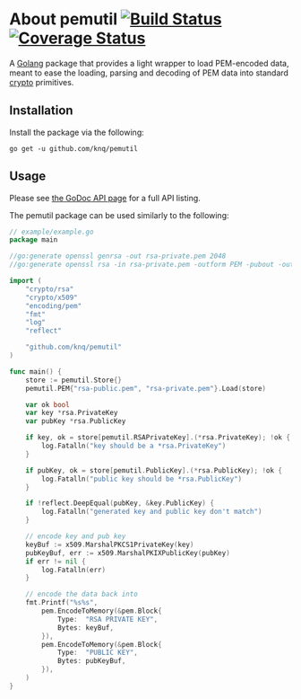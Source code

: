 # About pemutil [![Build Status](https://travis-ci.org/knq/pemutil.svg)](https://travis-ci.org/knq/pemutil) [![Coverage Status](https://coveralls.io/repos/knq/pemutil/badge.svg?branch=master&service=github)](https://coveralls.io/github/knq/pemutil?branch=master) #

A [Golang](https://golang.org/project) package that provides a light wrapper to
load PEM-encoded data, meant to ease the loading, parsing and decoding of PEM
data into standard [crypto](https://golang.org/pkg/crypto/) primitives.

## Installation ##

Install the package via the following:

    go get -u github.com/knq/pemutil

## Usage ##

Please see [the GoDoc API page](http://godoc.org/github.com/knq/pemutil) for a
full API listing.

The pemutil package can be used similarly to the following:

```go
// example/example.go
package main

//go:generate openssl genrsa -out rsa-private.pem 2048
//go:generate openssl rsa -in rsa-private.pem -outform PEM -pubout -out rsa-public.pem

import (
    "crypto/rsa"
    "crypto/x509"
    "encoding/pem"
    "fmt"
    "log"
    "reflect"

    "github.com/knq/pemutil"
)

func main() {
    store := pemutil.Store{}
    pemutil.PEM{"rsa-public.pem", "rsa-private.pem"}.Load(store)

    var ok bool
    var key *rsa.PrivateKey
    var pubKey *rsa.PublicKey

    if key, ok = store[pemutil.RSAPrivateKey].(*rsa.PrivateKey); !ok {
        log.Fatalln("key should be a *rsa.PrivateKey")
    }

    if pubKey, ok = store[pemutil.PublicKey].(*rsa.PublicKey); !ok {
        log.Fatalln("public key should be *rsa.PublicKey")
    }

    if !reflect.DeepEqual(pubKey, &key.PublicKey) {
        log.Fatalln("generated key and public key don't match")
    }

    // encode key and pub key
    keyBuf := x509.MarshalPKCS1PrivateKey(key)
    pubKeyBuf, err := x509.MarshalPKIXPublicKey(pubKey)
    if err != nil {
        log.Fatalln(err)
    }

    // encode the data back into
    fmt.Printf("%s%s",
        pem.EncodeToMemory(&pem.Block{
            Type:  "RSA PRIVATE KEY",
            Bytes: keyBuf,
        }),
        pem.EncodeToMemory(&pem.Block{
            Type:  "PUBLIC KEY",
            Bytes: pubKeyBuf,
        }),
    )
}
```
